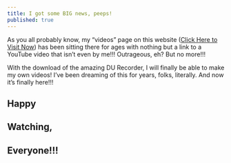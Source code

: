 ```yaml
---
title: I got some BIG news, peeps!
published: true
---
```

<p>As you all probably know, my “videos” page on this website (<a href = "https://samuraiowl.github.io/videos">Click Here to Visit Now</a>) has been sitting there for ages with nothing but a link to a YouTube video that isn’t even by me!!! Outrageous, eh? But no more!!!</p>

<p>With the download of the amazing DU Recorder, I will finally be able to make my own videos! I’ve been dreaming of this for years, folks, literally. And now it’s finally here!!!</p>

<h2>Happy</h2>
<h2>Watching,</h2>
<h2>Everyone!!!</h2>
